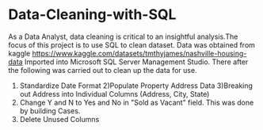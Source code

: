 # Data-Cleaning-with-SQL

As a Data Analyst, data cleaning is critical to an insightful analysis.The focus of this project is to use SQL to clean dataset.
Data was obtained from kaggle https://www.kaggle.com/datasets/tmthyjames/nashville-housing-data
Imported into Microsoft SQL Server Management Studio.
There after the following was carried out to clean up the data for use.
1) Standardize Date Format
2)Populate Property Address Data
3)Breaking out Address into Individual Columns (Address, City, State)
4) Change Y and N to Yes and No in "Sold as Vacant" field. This was done by building Cases.
5) Delete Unused Columns
